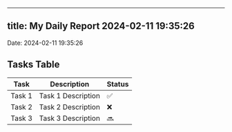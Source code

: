 
---
title: My Daily Report 2024-02-11 19:35:26
---

Date: 2024-02-11 19:35:26

## Tasks Table

| Task | Description | Status |
|------|-------------|--------|
| Task 1 | Task 1 Description | ✅ |
| Task 2 | Task 2 Description | ❌ |
| Task 3 | Task 3 Description | 🔜 |

